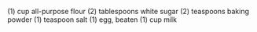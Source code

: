(1) cup all-purpose flour
(2) tablespoons white sugar
(2) teaspoons baking powder
(1) teaspoon salt
(1) egg, beaten
(1) cup milk